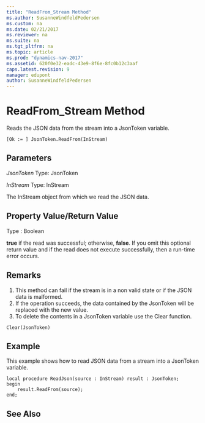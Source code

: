 ```yaml
---
title: "ReadFrom_Stream Method"
ms.author: SusanneWindfeldPedersen
ms.custom: na
ms.date: 02/21/2017
ms.reviewer: na
ms.suite: na
ms.tgt_pltfrm: na
ms.topic: article
ms.prod: "dynamics-nav-2017"
ms.assetid: 620f0e32-eadc-43e9-8f6e-8fc0b12c3aaf
caps.latest.revision: 9
manager: edupont
author: SusanneWindfeldPedersen
---
```


# ReadFrom_Stream Method

Reads the JSON data from the stream into a JsonToken variable.

```
[Ok := ] JsonToken.ReadFrom(InStream)
```

## Parameters
*JsonToken*
Type: JsonToken

*InStream*
Type: InStream

The InStream object from which we read the JSON data.

## Property Value/Return Value
Type : Boolean

**true** if the read was successful; otherwise, **false**. 
If you omit this optional return value and if the read does not execute successfully, then a run-time error occurs. 

## Remarks
1. This method can fail if the stream is in a non valid state or if the JSON data is malformed.
2. If the operation succeeds, the data contained by the JsonToken will be replaced with the new value. 
3. To delete the contents in a JsonToken variable use the Clear function.

```
Clear(JsonToken)
```
## Example
This example shows how to read JSON data from a stream into a JsonToken variable.

```
local procedure ReadJson(source : InStream) result : JsonToken;
begin
    result.ReadFrom(source);    
end;

```

## See Also